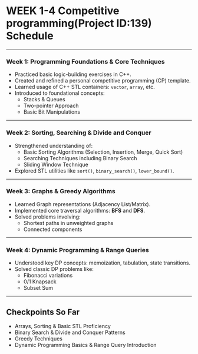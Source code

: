 
# WEEK 1-4 Competitive programming(Project ID:139) Schedule 

---


### Week 1: Programming Foundations & Core Techniques
- Practiced basic logic-building exercises in C++.
- Created and refined a personal competitive programming (CP) template.
- Learned usage of C++ STL containers: `vector`, `array`, etc.
- Introduced to foundational concepts:
  - Stacks & Queues
  - Two-pointer Approach
  - Basic Bit Manipulations

---

### Week 2: Sorting, Searching & Divide and Conquer
- Strengthened understanding of:
  - Basic Sorting Algorithms (Selection, Insertion, Merge, Quick Sort)
  - Searching Techniques including Binary Search
  - Sliding Window Technique
- Explored STL utilities like `sort()`, `binary_search()`, `lower_bound()`.

---

### Week 3: Graphs & Greedy Algorithms
- Learned Graph representations (Adjacency List/Matrix).
- Implemented core traversal algorithms: **BFS** and **DFS**.
- Solved problems involving:
  - Shortest paths in unweighted graphs
  - Connected components

---

### Week 4: Dynamic Programming & Range Queries
- Understood key DP concepts: memoization, tabulation, state transitions.
- Solved classic DP problems like:
  - Fibonacci variations
  - 0/1 Knapsack
  - Subset Sum
    
---

## Checkpoints So Far
-  Arrays, Sorting & Basic STL Proficiency  
-  Binary Search & Divide and Conquer Patterns  
-  Greedy Techniques  
-  Dynamic Programming Basics & Range Query Introduction  


